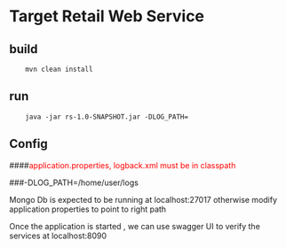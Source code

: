 # Target Retail Web Service

## build

```shell
    mvn clean install 
```

## run
```shell
    java -jar rs-1.0-SNAPSHOT.jar -DLOG_PATH=
```

## Config

####<span style="color:red">application.properties, logback.xml must be in classpath</span>
 
###-DLOG_PATH=/home/user/logs

Mongo Db is expected to be running at localhost:27017 otherwise  modify application properties to point to right path

Once the application is started , we can use swagger UI to verify the services at localhost:8090